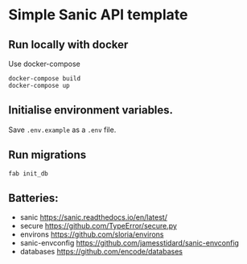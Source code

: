 # Simple Sanic API template


## Run locally with docker

Use docker-compose
```
docker-compose build
docker-compose up
```


## Initialise environment variables. 

Save `.env.example`  as a `.env` file.


## Run migrations

```
fab init_db
```

## Batteries:

- sanic  https://sanic.readthedocs.io/en/latest/
- secure  https://github.com/TypeError/secure.py
- environs  https://github.com/sloria/environs
- sanic-envconfig  https://github.com/jamesstidard/sanic-envconfig
- databases  https://github.com/encode/databases
